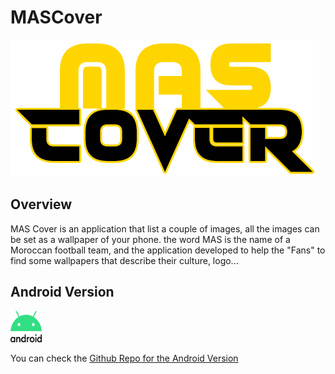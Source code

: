 # MASCover

<img src="https://github.com/tahajadid/MASCover/blob/main/app/src/main/res/drawable-v24/only_mas_cover.png"/>

## Overview
MAS Cover is an application that list a couple of images, all the images can be set as a wallpaper of your phone.
the word MAS is the name of a Moroccan football team, and the application developed to help the "Fans" to find some wallpapers that describe their culture, logo...

## Android Version
<img src="/android_icon.png" width="50" height="50"/>

You can check the [Github Repo for the Android Version](https://github.com/tahajadid/MASCover)
